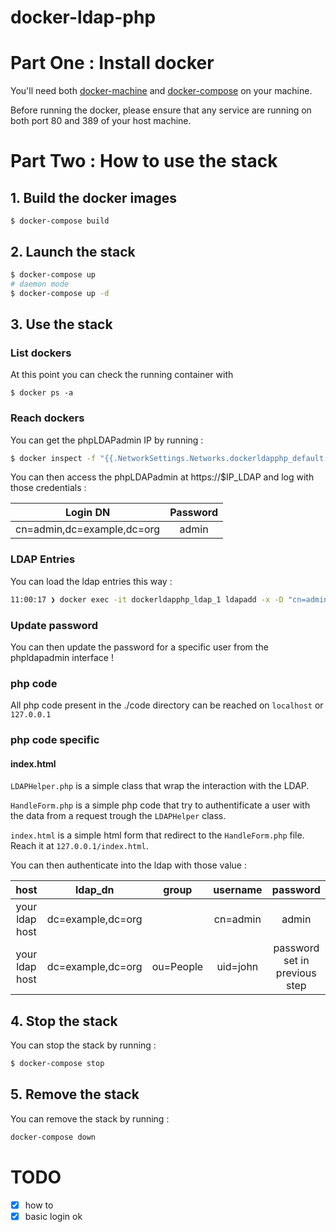 # docker-ldap-php

# Part One : Install docker

You'll need both [docker-machine](https://docs.docker.com/machine/install-machine/#install-machine-directly) and [docker-compose](https://docs.docker.com/compose/install/) on your machine.

Before running the docker, please ensure that any service are running on both port 80 and 389 of your host machine.

# Part Two : How to use the stack

## 1. Build the docker images
```
$ docker-compose build
```

## 2. Launch the stack
```bash
$ docker-compose up
# daemon mode
$ docker-compose up -d
```

## 3. Use the stack

### List dockers 

At this point you can check the running container with
```
$ docker ps -a
```

### Reach dockers 

You can get the phpLDAPadmin IP by running :  
```bash
$ docker inspect -f "{{.NetworkSettings.Networks.dockerldapphp_default.IPAddress}}" ldapphp_phpldapadmin_1
```

You can then access the phpLDAPadmin at https://$IP_LDAP and log with those credentials :

| Login DN                   | Password |
|:--------------------------:|:--------:|
| cn=admin,dc=example,dc=org | admin    |

### LDAP Entries

You can load the ldap entries this way : 

```sh
11:00:17 ❯ docker exec -it dockerldapphp_ldap_1 ldapadd -x -D "cn=admin,dc=example,dc=org" -w admin -H ldap:// -f /ldap_entries/add_content.ldif
```

### Update password

You can then update the password for a specific user from the phpldapadmin interface !

### php code

All php code present in the ./code directory can be reached on `localhost` or `127.0.0.1`

### php code specific 

#### index.html

`LDAPHelper.php` is a simple class that wrap the interaction with the LDAP.

`HandleForm.php` is a simple php code that try to authentificate a user with the data from a request trough the `LDAPHelper` class.

`index.html` is a simple html form that redirect to the `HandleForm.php` file. Reach it at `127.0.0.1/index.html`. 

You can then authenticate into the ldap with those value : 

| host | ldap_dn | group | username | password |
|:----:|:-------:|:-----:|:--------:|:--------:|
| your ldap host | 	dc=example,dc=org |  | cn=admin | admin |
| your ldap host | 	dc=example,dc=org | ou=People | uid=john | password set in previous step  |

## 4. Stop the stack
You can stop the stack by running : 
```bash
$ docker-compose stop
```

## 5. Remove the stack
You can remove the stack by running : 
```bash
docker-compose down
```

# TODO

- [x] how to
- [x] basic login ok 
